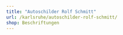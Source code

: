 ```yaml
---
title: "Autoschilder Rolf Schmitt"
url: /karlsruhe/autoschilder-rolf-schmitt/
shop: Beschriftungen
---
```

